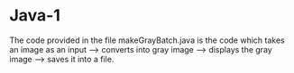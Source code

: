 # Java-1
The code provided in the file makeGrayBatch.java is the code which
takes an image as an input --> converts into gray image --> displays the gray image --> saves it into a file.
